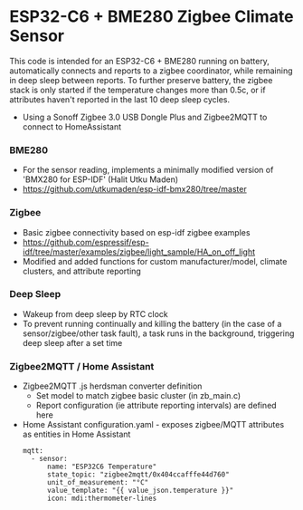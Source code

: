 # ESP32-C6 + BME280 Zigbee Climate Sensor
This code is intended for an ESP32-C6 + BME280 running on battery, automatically connects and reports to a zigbee coordinator, while remaining in deep sleep between reports. To further preserve battery, the zigbee stack is only started if the temperature changes more than 0.5c, or if attributes haven't reported in the last 10 deep sleep cycles.

* Using a Sonoff Zigbee 3.0 USB Dongle Plus and Zigbee2MQTT to connect to HomeAssistant


### BME280
* For the sensor reading, implements a minimally modified version of 'BMX280 for ESP-IDF' (Halit Utku Maden)
* https://github.com/utkumaden/esp-idf-bmx280/tree/master


### Zigbee
* Basic zigbee connectivity based on esp-idf zigbee examples
* https://github.com/espressif/esp-idf/tree/master/examples/zigbee/light_sample/HA_on_off_light
* Modified and added functions for custom manufacturer/model, climate clusters, and attribute reporting


### Deep Sleep
* Wakeup from deep sleep by RTC clock
* To prevent running continually and killing the battery (in the case of a sensor/zigbee/other task fault), a task runs in the background, triggering deep sleep after a set time


### Zigbee2MQTT / Home Assistant
* Zigbee2MQTT .js herdsman converter definition
    * Set model to match zigbee basic cluster (in zb_main.c)
    * Report configuration (ie attribute reporting intervals) are defined here
* Home Assistant configuration.yaml - exposes zigbee/MQTT attributes as entities in Home Assistant
  ```
  mqtt:
    - sensor:
        name: "ESP32C6 Temperature"
        state_topic: "zigbee2mqtt/0x404ccafffe44d760"
        unit_of_measurement: "°C"
        value_template: "{{ value_json.temperature }}"
        icon: mdi:thermometer-lines
  ```

